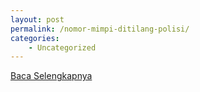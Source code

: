 ```yaml
---
layout: post
permalink: /nomor-mimpi-ditilang-polisi/
categories:
    - Uncategorized
---
```


[Baca Selengkapnya](/01)